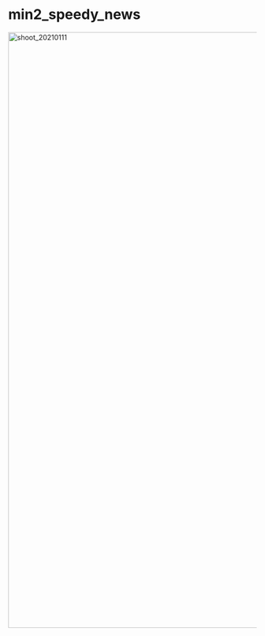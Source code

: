 # min2_speedy_news

<img width="1208" alt="shoot_20210111" src="https://user-images.githubusercontent.com/62828568/104190261-2f78bc00-545f-11eb-8791-3ff8c487153b.png">
